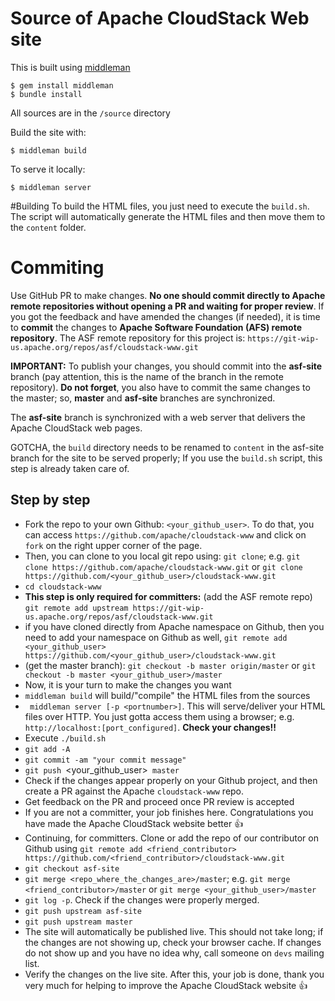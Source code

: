 Source of Apache CloudStack Web site
====================================

This is built using [middleman](https://middlemanapp.com)

    $ gem install middleman
    $ bundle install

All sources are in the `/source` directory

Build the site with:

    $ middleman build

To serve it locally:

    $ middleman server
	
#Building
To build the HTML files, you just need to execute the `build.sh`. The script will automatically generate the HTML files and then move them to the `content` folder.

# Commiting 
Use GitHub PR to make changes. **No one should commit directly to Apache remote repositories without opening a PR and waiting for proper review**.
If you got the feedback and have amended the changes (if needed), it is time to **commit** the changes to **Apache Software Foundation (AFS) remote repository**. The ASF remote repository for this project is: `https://git-wip-us.apache.org/repos/asf/cloudstack-www.git`

**IMPORTANT:** To publish your changes, you should commit into the **asf-site** branch (pay attention, this is the name of the branch in the remote repository). **Do not forget**, you also have to commit the same changes to the master; so, **master** and **asf-site** branches are synchronized.

The **asf-site** branch is synchronized with a web server that delivers the Apache CloudStack web pages.

GOTCHA, the `build` directory needs to be renamed to `content` in the asf-site branch for the site to be served properly; If you use the `build.sh` script, this step is already taken care of.

## Step by step
* Fork the repo to your own Github: `<your_github_user>`. To do that, you can access `https://github.com/apache/cloudstack-www` and click on `fork` on the right upper corner of the page.
* Then, you can clone to you local git repo using: `git clone`; e.g. `git clone https://github.com/apache/cloudstack-www.git` or `git clone https://github.com/<your_github_user>/cloudstack-www.git`
* `cd cloudstack-www`
* __This step is only required for committers:__ (add the ASF remote repo) `git remote add upstream https://git-wip-us.apache.org/repos/asf/cloudstack-www.git`
* if you have cloned  directly from Apache namespace on Github, then you need to add your namespace on Github as well, `git remote add <your_github_user> https://github.com/<your_github_user>/cloudstack-www.git`
* (get the master branch): `git checkout -b master origin/master` or `git checkout -b master <your_github_user>/master`
* Now, it is your turn to make the changes you want
* `middleman build` will build/"compile" the HTML files from the sources
* ` middleman server [-p <portnumber>]`. This will serve/deliver your HTML files over HTTP. You just gotta access them using a browser; e.g. `http://localhost:[port_configured]`. **Check your changes!!**
* Execute `./build.sh`
* `git add -A`
* `git commit -am "your commit message"`
* `git push `<your_github_user>` master`
* Check if the changes appear properly on your Github project, and then create a PR against the Apache `cloudstack-www` repo.
* Get feedback on the PR and proceed once PR review is accepted
* If you are not a committer, your job finishes here. Congratulations you have made the Apache CloudStack website better  :thumbsup:
* Continuing, for committers. Clone or add the repo of our contributor on Github using `git remote add <friend_contributor> https://github.com/<friend_contributor>/cloudstack-www.git`
* `git checkout asf-site`
* `git merge <repo_where_the_changes_are>/master`; e.g. `git merge <friend_contributor>/master` or `git merge <your_github_user>/master`
* `git log -p`. Check if the changes were properly merged.
* `git push upstream asf-site`
* `git push upstream master`
* The site will automatically be published live. This should not take long; if the changes are not showing up, check your browser cache. If changes do not show up and you have no idea why, call someone on `devs` mailing list.
* Verify the changes on the live site. After this, your job is done, thank you very much for helping to improve the Apache CloudStack website :thumbsup:
